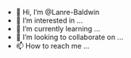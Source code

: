 - 👋 Hi, I’m @Lanre-Baldwin
- 👀 I’m interested in ...
- 🌱 I’m currently learning ...
- 💞️ I’m looking to collaborate on ...
- 📫 How to reach me ...

<!---
Lanre-Baldwin/Lanre-Baldwin is a ✨ special ✨ repository because its `README.md` (this file) appears on your GitHub profile.
You can click the Preview link to take a look at your changes.
--->
